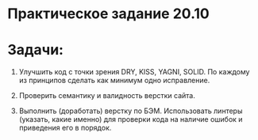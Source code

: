 # Практическое задание 20.10

# Задачи:
1. Улучшить код с точки зрения DRY, KISS, YAGNI, SOLID. По каждому из принципов сделать как минимум одно исправление.

2. Проверить семантику и валидность верстки сайта.

3. Выполнить (доработать) верстку по БЭМ. Использовать линтеры (указать, какие именно) для проверки кода на наличие ошибок и приведения его в порядок. 

